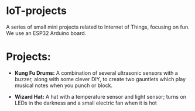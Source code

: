 # IoT-projects
A series of small mini projects related to Internet of Things, focusing on fun. We use an ESP32 Arduino board.

# Projects:

* **Kung Fu Drums:** A combination of several ultrasonic sensors with a buzzer, along with some clever DIY, to create two gauntlets which play musical notes when you punch or block.

* **Wizard Hat:** A hat with a temperature sensor and light sensor; turns on LEDs in the darkness and a small electric fan when it is hot
